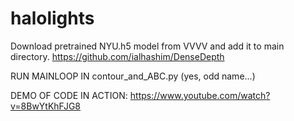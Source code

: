 # halolights
 
 Download pretrained NYU.h5 model from VVVV and add it to main directory.
https://github.com/ialhashim/DenseDepth


RUN MAINLOOP IN 
contour_and_ABC.py
(yes, odd name...)

DEMO OF CODE IN ACTION:
https://www.youtube.com/watch?v=8BwYtKhFJG8
